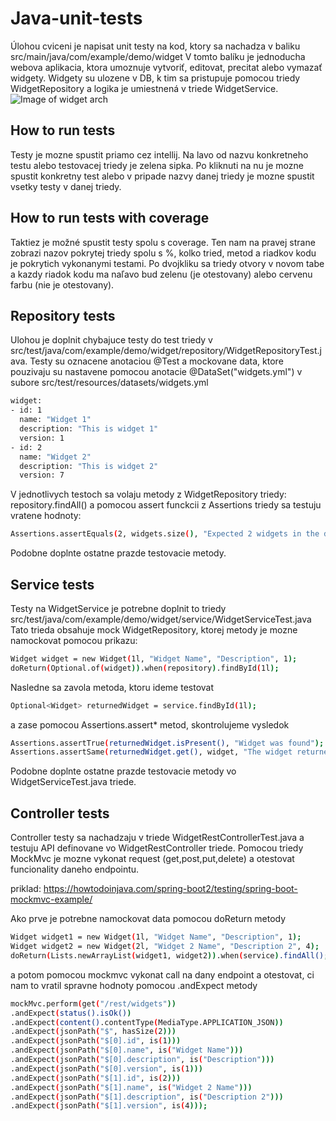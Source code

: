 # Java-unit-tests

Úlohou cviceni je napisat unit testy na kod, 
ktory sa nachadza v baliku src/main/java/com/example/demo/widget 
V tomto balíku je jednoducha webova aplikacia, 
ktora umoznuje vytvoriť, editovat, precitat alebo vymazať widgety. 
Widgety su ulozene v DB, k tim sa pristupuje pomocou triedy WidgetRepository 
a logika je umiestnená v triede WidgetService.
![Image of widget arch](https://images.idgesg.net/images/article/2020/05/jw-osjp-junit5tutorial-p2fig1-100841694-large.jpg?auto=webp)

## How to run tests
Testy je mozne spustit priamo cez intellij.
Na lavo od nazvu konkretneho testu alebo testovacej triedy je zelena sipka.
Po kliknuti na nu je mozne spustit konkretny test alebo
v pripade nazvy danej triedy je mozne spustit vsetky testy v danej triedy.

## How to run tests with coverage

Taktiez je možné spustit testy spolu s coverage.
Ten nam na pravej strane zobrazi nazov pokrytej triedy spolu s %,
kolko tried, metod a riadkov kodu je pokrytich vykonanymi testami.
Po dvojkliku sa triedy otvory v novom tabe a kazdy riadok kodu ma
naľavo bud zelenu (je otestovany) alebo cervenu farbu (nie je otestovany).



## Repository tests
Ulohou je doplnit chybajuce testy do test triedy v src/test/java/com/example/demo/widget/repository/WidgetRepositoryTest.java.
Testy su oznacene anotaciou @Test a mockovane data, ktore pouzivaju su nastavene pomocou anotacie @DataSet("widgets.yml") v subore src/test/resources/datasets/widgets.yml
```sh
widget:
- id: 1
  name: "Widget 1"
  description: "This is widget 1"
  version: 1
- id: 2
  name: "Widget 2"
  description: "This is widget 2"
  version: 7
```
V jednotlivych testoch sa volaju metody z WidgetRepository triedy: repository.findAll() a pomocou assert funckcii z Assertions triedy
sa testuju vratene hodnoty: 
```sh
Assertions.assertEquals(2, widgets.size(), "Expected 2 widgets in the database");
```
Podobne doplnte ostatne prazde testovacie metody.

## Service tests

Testy na WidgetService je potrebne doplnit to triedy src/test/java/com/example/demo/widget/service/WidgetServiceTest.java
Tato trieda obsahuje mock WidgetRepository, ktorej metody je mozne namockovat pomocou prikazu: 
```sh
Widget widget = new Widget(1l, "Widget Name", "Description", 1);
doReturn(Optional.of(widget)).when(repository).findById(1l);
```
Nasledne sa zavola metoda, ktoru ideme testovat
```sh
Optional<Widget> returnedWidget = service.findById(1l);
```
a zase pomocou Assertions.assert* metod, skontrolujeme vysledok

```sh
Assertions.assertTrue(returnedWidget.isPresent(), "Widget was found");
Assertions.assertSame(returnedWidget.get(), widget, "The widget returned was the same as the mock");
```

Podobne doplnte ostatne prazde testovacie metody vo WidgetServiceTest.java triede.

## Controller tests
Controller testy sa nachadzaju v triede WidgetRestControllerTest.java a testuju API definovane vo WidgetRestController triede.
Pomocou triedy MockMvc je mozne vykonat request (get,post,put,delete) a otestovat funcionality daneho endpointu.

priklad: https://howtodoinjava.com/spring-boot2/testing/spring-boot-mockmvc-example/

Ako prve je potrebne namockovat data pomocou doReturn metody

```sh
Widget widget1 = new Widget(1l, "Widget Name", "Description", 1);
Widget widget2 = new Widget(2l, "Widget 2 Name", "Description 2", 4);
doReturn(Lists.newArrayList(widget1, widget2)).when(service).findAll();
```

a potom pomocou mockmvc vykonat call na dany endpoint a otestovat, ci nam to vratil spravne hodnoty pomocou .andExpect metody
```sh
mockMvc.perform(get("/rest/widgets"))
.andExpect(status().isOk())
.andExpect(content().contentType(MediaType.APPLICATION_JSON))
.andExpect(jsonPath("$", hasSize(2)))
.andExpect(jsonPath("$[0].id", is(1)))
.andExpect(jsonPath("$[0].name", is("Widget Name")))
.andExpect(jsonPath("$[0].description", is("Description")))
.andExpect(jsonPath("$[0].version", is(1)))
.andExpect(jsonPath("$[1].id", is(2)))
.andExpect(jsonPath("$[1].name", is("Widget 2 Name")))
.andExpect(jsonPath("$[1].description", is("Description 2")))
.andExpect(jsonPath("$[1].version", is(4)));
```
